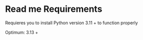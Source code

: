 <h1>Read me Requirements</h1>
<p></p>Requieres you to install Python version 3.11 + to function properly</p>
<p>Optimum: 3.13 +</p>
